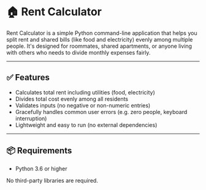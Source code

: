 # 🏠 Rent Calculator

Rent Calculator is a simple Python command-line application that helps you split rent and shared bills (like food and electricity) evenly among multiple people. It's designed for roommates, shared apartments, or anyone living with others who needs to divide monthly expenses fairly.

---

## ✅ Features

- Calculates total rent including utilities (food, electricity)
- Divides total cost evenly among all residents
- Validates inputs (no negative or non-numeric entries)
- Gracefully handles common user errors (e.g. zero people, keyboard interruption)
- Lightweight and easy to run (no external dependencies)

---

## 📦 Requirements

- Python 3.6 or higher

No third-party libraries are required.